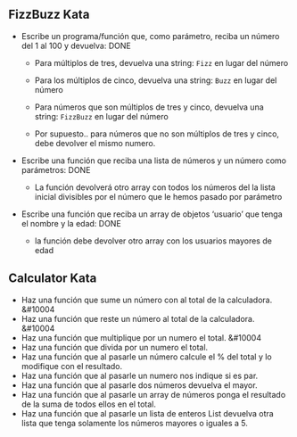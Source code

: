 ## FizzBuzz Kata
- Escribe un programa/función que, como parámetro, reciba un número del 1 al 100 y devuelva: DONE
    - Para múltiplos de tres, devuelva una string: `Fizz` en lugar del número 
        
    - Para los múltiplos de cinco, devuelva una string: `Buzz` en lugar del número
        
    - Para números que son múltiplos de tres y cinco, devuelva una string: `FizzBuzz` en lugar del número
        
    - Por supuesto.. para números que no son múltiplos de tres y cinco, debe devolver el mismo numero.

- Escribe una función que reciba una lista de números y un número como parámetros: DONE
    - La función devolverá otro array con todos los números del la lista inicial divisibles por el número que le hemos pasado por parámetro
    
- Escribe una función que reciba un array de objetos ‘usuario’ que tenga el nombre y la edad: DONE
    - la función debe devolver otro array con los usuarios mayores de edad  

## Calculator Kata

- Haz una función que sume un número con al total de la calculadora. &#10004
- Haz una función que reste un número al total de la calculadora. &#10004
- Haz una función que multiplique por un numero el total. &#10004
- Haz una función que divida por un numero el total.
- Haz una función que al pasarle un número calcule el % del total y lo modifique con el resultado.
- Haz una función que al pasarle un numero nos indique si es par.
- Haz una función que al pasarle dos números devuelva el mayor.
- Haz una función que al pasarle un array de números ponga el resultado de la suma de todos ellos en el total.
- Haz una función que al pasarle un lista de enteros List<int> devuelva otra lista que tenga solamente los números mayores o iguales a 5.